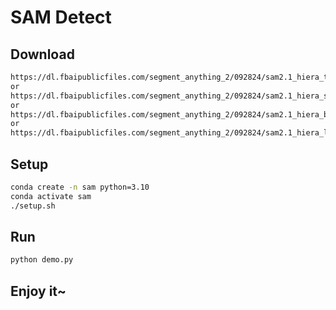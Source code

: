 # SAM Detect

## Download

```bash
https://dl.fbaipublicfiles.com/segment_anything_2/092824/sam2.1_hiera_tiny.pt
or
https://dl.fbaipublicfiles.com/segment_anything_2/092824/sam2.1_hiera_small.pt
or
https://dl.fbaipublicfiles.com/segment_anything_2/092824/sam2.1_hiera_base_plus.pt
or
https://dl.fbaipublicfiles.com/segment_anything_2/092824/sam2.1_hiera_large.pt
```

## Setup

```bash
conda create -n sam python=3.10
conda activate sam
./setup.sh
```

## Run

```bash
python demo.py
```

## Enjoy it~
